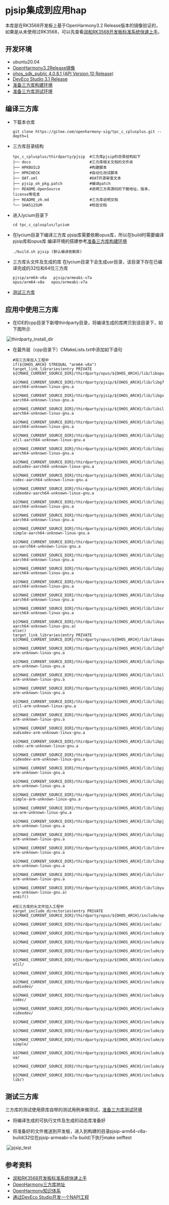 # pjsip集成到应用hap
本库是在RK3568开发板上基于OpenHarmony3.2 Release版本的镜像验证的，如果是从未使用过RK3568，可以先查看[润和RK3568开发板标准系统快速上手](https://gitee.com/openharmony-sig/knowledge_demo_temp/tree/master/docs/rk3568_helloworld)。
## 开发环境
- ubuntu20.04
- [OpenHarmony3.2Release镜像](https://gitee.com/link?target=https%3A%2F%2Frepo.huaweicloud.com%2Fopenharmony%2Fos%2F3.2-Release%2Fdayu200_standard_arm32.tar.gz)
- [ohos_sdk_public 4.0.8.1 (API Version 10 Release)](http://download.ci.openharmony.cn/version/Master_Version/OpenHarmony_4.0.8.1/20230608_091016/version-Master_Version-OpenHarmony_4.0.8.1-20230608_091016-ohos-sdk-full.tar.gz)
- [DevEco Studio 3.1 Release](https://contentcenter-vali-drcn.dbankcdn.cn/pvt_2/DeveloperAlliance_package_901_9/81/v3/tgRUB84wR72nTfE8Ir_xMw/devecostudio-windows-3.1.0.501.zip?HW-CC-KV=V1&HW-CC-Date=20230621T074329Z&HW-CC-Expire=315360000&HW-CC-Sign=22F6787DF6093ECB4D4E08F9379B114280E1F65DA710599E48EA38CB24F3DBF2)
- [准备三方库构建环境](../../../lycium/README.md#1编译环境准备)
- [准备三方库测试环境](../../../lycium/README.md#3ci环境准备)
## 编译三方库
- 下载本仓库
  ```
  git clone https://gitee.com/openharmony-sig/tpc_c_cplusplus.git --depth=1
  ```
- 三方库目录结构
  ```
  tpc_c_cplusplus/thirdparty/pjsip  #三方库pjsip的目录结构如下
  ├── docs                          #三方库相关文档的文件夹
  ├── HPKBUILD                      #构建脚本
  ├── HPKCHECK                      #自动化测试脚本
  ├── OAT.xml                       #OAT开源审查文本
  ├── pjsip_oh_pkg.patch            #编译patch
  ├── README.OpenSource             #说明三方库源码的下载地址，版本，license等信息
  ├── README_zh.md                  #三方库说明文档
  └── SHA512SUM                     #校验文档
  ```
  
- 进入lycium目录下
  ```
  cd tpc_c_cplusplus/lycium
  ```
- 在lycium目录下编译三方库 
  pjsip库需要依赖opus库，所以在build时需要编译pjsip库和opus库
  编译环境的搭建参考[准备三方库构建环境](../../../lycium/README.md#1编译环境准备)
  ```
  ./build.sh pjsip (默认编译依赖库)
  ```
- 三方库头文件及生成的库
  在lycium目录下会生成usr目录，该目录下存在已编译完成的32位和64位三方库
  ```
  pjsip/arm64-v8a   pjsip/armeabi-v7a
  opus/arm64-v8a   opus/armeabi-v7a
  ```

- [测试三方库](#测试三方库)

## 应用中使用三方库

- 在IDE的cpp目录下新增thirdparty目录，将编译生成的库拷贝到该目录下，如下图所示
  
&nbsp;![thirdparty_install_dir](pic/pjsip_install_dir.jpg)

- 在最外层（cpp目录下）CMakeLists.txt中添加如下语句
  ```
  #将三方库加入工程中
  if(${OHOS_ARCH} STREQUAL "arm64-v8a")
  target_link_libraries(entry PRIVATE ${CMAKE_CURRENT_SOURCE_DIR}/thirdparty/opus/${OHOS_ARCH}/lib/libopus.a
                              ${CMAKE_CURRENT_SOURCE_DIR}/thirdparty/pjsip/${OHOS_ARCH}/lib/libg7221codec-aarch64-unknown-linux-gnu.a
                              ${CMAKE_CURRENT_SOURCE_DIR}/thirdparty/pjsip/${OHOS_ARCH}/lib/libgsmcodec-aarch64-unknown-linux-gnu.a
                              ${CMAKE_CURRENT_SOURCE_DIR}/thirdparty/pjsip/${OHOS_ARCH}/lib/libilbccodec-aarch64-unknown-linux-gnu.a
                              ${CMAKE_CURRENT_SOURCE_DIR}/thirdparty/pjsip/${OHOS_ARCH}/lib/libpj-aarch64-unknown-linux-gnu.a
                              ${CMAKE_CURRENT_SOURCE_DIR}/thirdparty/pjsip/${OHOS_ARCH}/lib/libpjlib-util-aarch64-unknown-linux-gnu.a
                              ${CMAKE_CURRENT_SOURCE_DIR}/thirdparty/pjsip/${OHOS_ARCH}/lib/libpjmedia-aarch64-unknown-linux-gnu.a
                              ${CMAKE_CURRENT_SOURCE_DIR}/thirdparty/pjsip/${OHOS_ARCH}/lib/libpjmedia-audiodev-aarch64-unknown-linux-gnu.a
                              ${CMAKE_CURRENT_SOURCE_DIR}/thirdparty/pjsip/${OHOS_ARCH}/lib/libpjmedia-codec-aarch64-unknown-linux-gnu.a
                              ${CMAKE_CURRENT_SOURCE_DIR}/thirdparty/pjsip/${OHOS_ARCH}/lib/libpjmedia-videodev-aarch64-unknown-linux-gnu.a
                              ${CMAKE_CURRENT_SOURCE_DIR}/thirdparty/pjsip/${OHOS_ARCH}/lib/libpjnath-aarch64-unknown-linux-gnu.a
                              ${CMAKE_CURRENT_SOURCE_DIR}/thirdparty/pjsip/${OHOS_ARCH}/lib/libpjsip-aarch64-unknown-linux-gnu.a
                              ${CMAKE_CURRENT_SOURCE_DIR}/thirdparty/pjsip/${OHOS_ARCH}/lib/libpjsip-simple-aarch64-unknown-linux-gnu.a
                              ${CMAKE_CURRENT_SOURCE_DIR}/thirdparty/pjsip/${OHOS_ARCH}/lib/libpjsip-ua-aarch64-unknown-linux-gnu.a
                              ${CMAKE_CURRENT_SOURCE_DIR}/thirdparty/pjsip/${OHOS_ARCH}/lib/libpjsua-aarch64-unknown-linux-gnu.a
                              ${CMAKE_CURRENT_SOURCE_DIR}/thirdparty/pjsip/${OHOS_ARCH}/lib/libpjsua2-aarch64-unknown-linux-gnu.a
                              ${CMAKE_CURRENT_SOURCE_DIR}/thirdparty/pjsip/${OHOS_ARCH}/lib/libresample-aarch64-unknown-linux-gnu.a
                              ${CMAKE_CURRENT_SOURCE_DIR}/thirdparty/pjsip/${OHOS_ARCH}/lib/libspeex-aarch64-unknown-linux-gnu.a
                              ${CMAKE_CURRENT_SOURCE_DIR}/thirdparty/pjsip/${OHOS_ARCH}/lib/libsrtp-aarch64-unknown-linux-gnu.a
                              ${CMAKE_CURRENT_SOURCE_DIR}/thirdparty/pjsip/${OHOS_ARCH}/lib/libyuv-aarch64-unknown-linux-gnu.a)
  else()
  target_link_libraries(entry PRIVATE ${CMAKE_CURRENT_SOURCE_DIR}/thirdparty/opus/${OHOS_ARCH}/lib/libopus.a
                              ${CMAKE_CURRENT_SOURCE_DIR}/thirdparty/pjsip/${OHOS_ARCH}/lib/libg7221codec-arm-unknown-linux-gnu.a
                              ${CMAKE_CURRENT_SOURCE_DIR}/thirdparty/pjsip/${OHOS_ARCH}/lib/libgsmcodec-arm-unknown-linux-gnu.a
                              ${CMAKE_CURRENT_SOURCE_DIR}/thirdparty/pjsip/${OHOS_ARCH}/lib/libilbccodec-arm-unknown-linux-gnu.a
                              ${CMAKE_CURRENT_SOURCE_DIR}/thirdparty/pjsip/${OHOS_ARCH}/lib/libpj-arm-unknown-linux-gnu.a
                              ${CMAKE_CURRENT_SOURCE_DIR}/thirdparty/pjsip/${OHOS_ARCH}/lib/libpjlib-util-arm-unknown-linux-gnu.a
                              ${CMAKE_CURRENT_SOURCE_DIR}/thirdparty/pjsip/${OHOS_ARCH}/lib/libpjmedia-arm-unknown-linux-gnu.a
                              ${CMAKE_CURRENT_SOURCE_DIR}/thirdparty/pjsip/${OHOS_ARCH}/lib/libpjmedia-audiodev-arm-unknown-linux-gnu.a
                              ${CMAKE_CURRENT_SOURCE_DIR}/thirdparty/pjsip/${OHOS_ARCH}/lib/libpjmedia-codec-arm-unknown-linux-gnu.a
                              ${CMAKE_CURRENT_SOURCE_DIR}/thirdparty/pjsip/${OHOS_ARCH}/lib/libpjmedia-videodev-arm-unknown-linux-gnu.a
                              ${CMAKE_CURRENT_SOURCE_DIR}/thirdparty/pjsip/${OHOS_ARCH}/lib/libpjnath-arm-unknown-linux-gnu.a
                              ${CMAKE_CURRENT_SOURCE_DIR}/thirdparty/pjsip/${OHOS_ARCH}/lib/libpjsip-arm-unknown-linux-gnu.a
                              ${CMAKE_CURRENT_SOURCE_DIR}/thirdparty/pjsip/${OHOS_ARCH}/lib/libpjsip-simple-arm-unknown-linux-gnu.a
                              ${CMAKE_CURRENT_SOURCE_DIR}/thirdparty/pjsip/${OHOS_ARCH}/lib/libpjsip-ua-arm-unknown-linux-gnu.a
                              ${CMAKE_CURRENT_SOURCE_DIR}/thirdparty/pjsip/${OHOS_ARCH}/lib/libpjsua-arm-unknown-linux-gnu.a
                              ${CMAKE_CURRENT_SOURCE_DIR}/thirdparty/pjsip/${OHOS_ARCH}/lib/libpjsua2-arm-unknown-linux-gnu.a
                              ${CMAKE_CURRENT_SOURCE_DIR}/thirdparty/pjsip/${OHOS_ARCH}/lib/libresample-arm-unknown-linux-gnu.a
                              ${CMAKE_CURRENT_SOURCE_DIR}/thirdparty/pjsip/${OHOS_ARCH}/lib/libspeex-arm-unknown-linux-gnu.a
                              ${CMAKE_CURRENT_SOURCE_DIR}/thirdparty/pjsip/${OHOS_ARCH}/lib/libsrtp-arm-unknown-linux-gnu.a
                              ${CMAKE_CURRENT_SOURCE_DIR}/thirdparty/pjsip/${OHOS_ARCH}/lib/libyuv-arm-unknown-linux-gnu.a)
  endif()

  #将三方库的头文件加入工程中
  target_include_directories(entry PRIVATE ${CMAKE_CURRENT_SOURCE_DIR}/thirdparty/opus/${OHOS_ARCH}/include/opus/
                                  ${CMAKE_CURRENT_SOURCE_DIR}/thirdparty/pjsip/${OHOS_ARCH}/include/
                                  ${CMAKE_CURRENT_SOURCE_DIR}/thirdparty/pjsip/${OHOS_ARCH}/include/pj/
                                  ${CMAKE_CURRENT_SOURCE_DIR}/thirdparty/pjsip/${OHOS_ARCH}/include/pj/compat/
                                  ${CMAKE_CURRENT_SOURCE_DIR}/thirdparty/pjsip/${OHOS_ARCH}/include/pj++/
                                  ${CMAKE_CURRENT_SOURCE_DIR}/thirdparty/pjsip/${OHOS_ARCH}/include/pjlib-util/
                                  ${CMAKE_CURRENT_SOURCE_DIR}/thirdparty/pjsip/${OHOS_ARCH}/include/pjmedia/
                                  ${CMAKE_CURRENT_SOURCE_DIR}/thirdparty/pjsip/${OHOS_ARCH}/include/pjmedia-audiodev/
                                  ${CMAKE_CURRENT_SOURCE_DIR}/thirdparty/pjsip/${OHOS_ARCH}/include/pjmedia-codec/
                                  ${CMAKE_CURRENT_SOURCE_DIR}/thirdparty/pjsip/${OHOS_ARCH}/include/pjmedia-videodev/
                                  ${CMAKE_CURRENT_SOURCE_DIR}/thirdparty/pjsip/${OHOS_ARCH}/include/pjnath/
                                  ${CMAKE_CURRENT_SOURCE_DIR}/thirdparty/pjsip/${OHOS_ARCH}/include/pjsip/
                                  ${CMAKE_CURRENT_SOURCE_DIR}/thirdparty/pjsip/${OHOS_ARCH}/include/pjsip-simple/
                                  ${CMAKE_CURRENT_SOURCE_DIR}/thirdparty/pjsip/${OHOS_ARCH}/include/pjsip-ua/
                                  ${CMAKE_CURRENT_SOURCE_DIR}/thirdparty/pjsip/${OHOS_ARCH}/include/pjsua2/
                                  ${CMAKE_CURRENT_SOURCE_DIR}/thirdparty/pjsip/${OHOS_ARCH}/include/pjsua-lib/)
  ```

## 测试三方库
三方库的测试使用原库自带的测试用例来做测试，[准备三方库测试环境](../../../lycium/README.md#3ci环境准备)

- 将编译生成的可执行文件及生成的动态库准备好

- 将准备好的文件推送到开发板，进入到构建的目录pjsip-arm64-v8a-build(32位在pjsip-armeabi-v7a-build)下执行make selftest

&nbsp;![pjsip_test](pic/pjsip_test.jpg)

## 参考资料
- [润和RK3568开发板标准系统快速上手](https://gitee.com/openharmony-sig/knowledge_demo_temp/tree/master/docs/rk3568_helloworld)
- [OpenHarmony三方库地址](https://gitee.com/openharmony-tpc)
- [OpenHarmony知识体系](https://gitee.com/openharmony-sig/knowledge)
- [通过DevEco Studio开发一个NAPI工程](https://gitee.com/openharmony-sig/knowledge_demo_temp/blob/master/docs/napi_study/docs/hello_napi.md)
